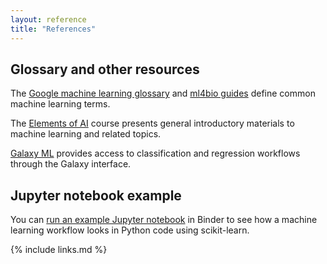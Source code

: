 ```yaml
---
layout: reference
title: "References"
---
```


## Glossary and other resources

The [Google machine learning glossary](https://developers.google.com/machine-learning/glossary) and [ml4bio guides](https://github.com/gitter-lab/ml-bio-workshop/tree/gh-pages/guide) define common machine learning terms.

The [Elements of AI](https://course.elementsofai.com/) course presents general introductory materials to machine learning and related topics.

[Galaxy ML](https://galaxyproject.org/community/machine-learning/) provides access to classification and regression workflows through the Galaxy interface.

## Jupyter notebook example

You can [run an example Jupyter notebook](https://mybinder.org/v2/gh/gitter-lab/ml-bio-workshop/gh-pages?filepath=illustration.ipynb) in Binder to see how a machine learning workflow looks in Python code using scikit-learn.

{% include links.md %}
